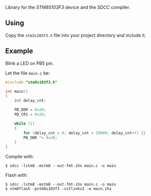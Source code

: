 Library for the *STM8S103F3* device and the *SDCC* compiler.

## Using

Copy the `stm3s103f3.h` file into your project directory and include it.

## Example

Blink a LED on PB5 pin.

Let the file `main.c` be:

```c
#include "stm8s103f3.h"

int main()
{
    int delay_cnt;

    PB_DDR = 0x20;
    PB_CR1 = 0x20;

    while (1)
    {
        for (delay_cnt = 0; delay_cnt < 29000; delay_cnt++) {}
        PB_ODR ^= 0x20;
    }
}
```

Compile with:

    $ sdcc -lstm8 -mstm8 --out-fmt-ihx main.c -o main

Flash with:

    $ sdcc -lstm8 -mstm8 --out-fmt-ihx main.c -o main
	$ stm8flash -pstm8s103f3 -cstlinkv2 -w main.ihx
